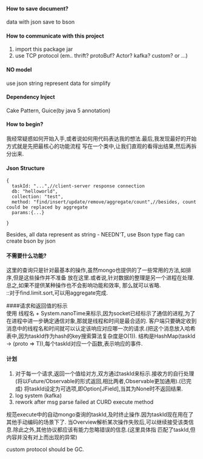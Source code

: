 #### How to save document?
data with json save to bson
 
#### How to communicate with this project
1. import this package jar
2. use TCP protocol (em.. thrift? protoBuf? Actor? kafka? custom? or ...)

#### NO model
use json string represent data for simplify

#### Dependency Inject
Cake Pattern, Guice(by java 5 annotation)

#### How to begin?
我经常疑惑如何开始入手,或者说如何用代码表达我的想法.最后,我发现最好的开始方式就是先把最核心的功能流程
写在一个类中,让我们直观的看得出结果,然后再拆分出来.

#### Json Structure
```
{
  taskId: "...",//client-server response connection
  db: "helloworld",
  collection: "test",
  method: "find/insert/update/remove/aggregate/count",//besides, count could be replaced by aggregate
  params:{...}
  
}
```
Besides, all data represent as string - NEEDN'T, use Bson type flag can create bson by json

#### 不需要什么功能?
这里的查询只是针对最基本的操作,虽然mongo也提供的了一些常用的方法,如排序,但是这些操作并不准备
放在这里.或者说,针对数据的整理是另一个进程在处理.总之,如果不提供某种操作也不会影响功能和效率,
那么就可以省略.  
::对于find.limit.sort,可以用aggregate完成.

####请求和返回值的标示  
使用 线程名 + System.nanoTime来标示,因为socket已经标示了通信的进程,为了在进程中进一步确定通信对象,那就是线程和时间是最合适的.
客户端只要确定收到消息中的线程名和时间就可以认定该响应对应哪一次的请求.(把这个消息放入哈希表中,因为taskId作为hash的key搜索算法复杂度是O(1)).
结构是HashMap(taskId -> (proto => T)),每个taskId对应一个函数,表示响应的事件.

#### 计划
1. 对于每一个请求,返回一个值给对方,双方通过taskId来标示.接收方的自行处理(将以Future/Observable的形式返回,相比两者,Observable更加通用).(已完成)
将taskId设定为可选项,即Option[JField],当其为None时不返回结果.  
2. log system (kafka)  
3. rework after msg parse failed at CURD execute method  

规范execute中的自动mongo查询的taskId,及时终止操作.因为taskId现在用在了其他手动编码的场景下了.
当Overview解析某次操作失败后,可以继续接受该类信息.除此之外,其他协议都应该有能力忽略错误的信息.(这里具体指
匹配了taskId,但内容并没有对上而出现的异常)

custom protocol should be GC.